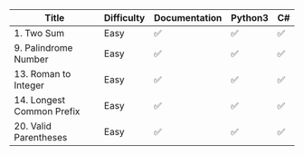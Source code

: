 | Title | Difficulty | Documentation | Python3 | C# |
| ----- | ---------- | ------------- | ------- | -- |
| 1. Two Sum | Easy | ✅ | ✅ | ✅ |
| 9. Palindrome Number | Easy| ✅ | ✅ | ✅ |
| 13. Roman to Integer | Easy| ✅ | ✅ | ✅ |
| 14. Longest Common Prefix | Easy| ✅ | ✅ | ✅ |
| 20. Valid Parentheses | Easy | ✅ | ✅ | ✅ |
